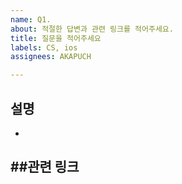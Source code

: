 ```yaml
---
name: Q1.
about: 적절한 답변과 관련 링크를 적어주세요.
title: 질문을 적어주세요
labels: CS, ios
assignees: AKAPUCH

---
```


## 설명
- 

##관련 링크
-
